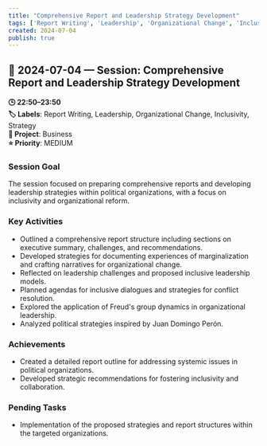 ```yaml
---
title: "Comprehensive Report and Leadership Strategy Development"
tags: ['Report Writing', 'Leadership', 'Organizational Change', 'Inclusivity', 'Strategy']
created: 2024-07-04
publish: true
---
```


## 📅 2024-07-04 — Session: Comprehensive Report and Leadership Strategy Development

**🕒 22:50–23:50**  
**🏷️ Labels**: Report Writing, Leadership, Organizational Change, Inclusivity, Strategy  
**📂 Project**: Business  
**⭐ Priority**: MEDIUM  


### Session Goal
The session focused on preparing comprehensive reports and developing leadership strategies within political organizations, with a focus on inclusivity and organizational reform.

### Key Activities
- Outlined a comprehensive report structure including sections on executive summary, challenges, and recommendations.
- Developed strategies for documenting experiences of marginalization and crafting narratives for organizational change.
- Reflected on leadership challenges and proposed inclusive leadership models.
- Planned agendas for inclusive dialogues and strategies for conflict resolution.
- Explored the application of Freud's group dynamics in organizational leadership.
- Analyzed political strategies inspired by Juan Domingo Perón.

### Achievements
- Created a detailed report outline for addressing systemic issues in political organizations.
- Developed strategic recommendations for fostering inclusivity and collaboration.

### Pending Tasks
- Implementation of the proposed strategies and report structures within the targeted organizations.
